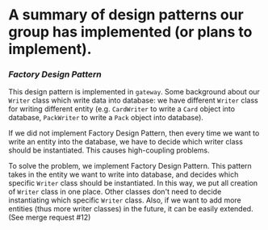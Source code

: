 # A summary of design patterns our group has implemented (or plans to implement).

### _Factory Design Pattern_
This design pattern is implemented in `gateway`. Some background about our `Writer` class which write data into database:  we have different `Writer` class for writing different entity (e.g. `CardWriter` to write a `Card` object into database, `PackWriter` to write a `Pack` object into database).

If we did not implement Factory Design Pattern, then every time we want to write an entity into the database, we have to decide which writer class should be instantiated. This causes high-coupling problems.

To solve the problem, we implement Factory Design Pattern. This pattern takes in the entity we want to write into database, and decides which specific `Writer` class should be instantiated. In this way, we put all creation of `Writer` class in one place. Other classes don't need to decide instantiating which specific `Writer` class. Also, if we want to add more entities (thus more writer classes) in the future, it can be easily extended.
(See merge request #12)